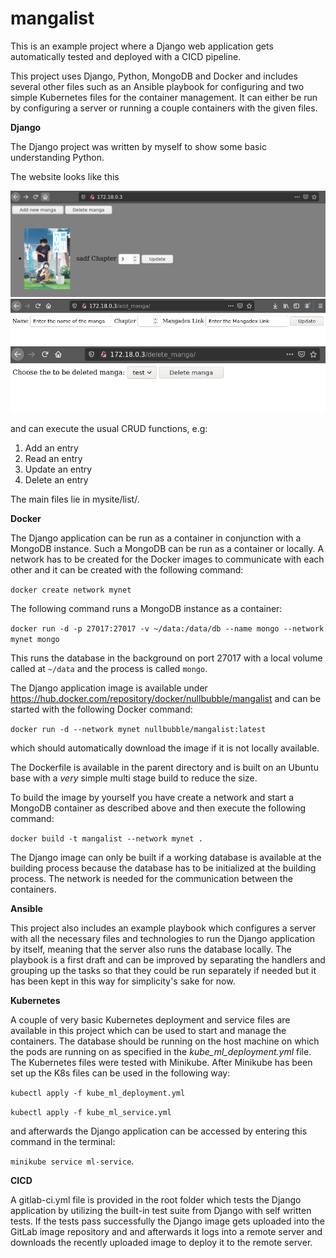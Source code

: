 # mangalist

This is an example project where a Django web application gets automatically tested and deployed with a CICD pipeline.  

This project uses Django, Python, MongoDB and Docker and includes several other files such as an Ansible playbook for configuring and two simple Kubernetes files for the container management.
It can either be run by configuring a server or running a couple containers with the given files.

**Django**

The Django project was written by myself to show some basic understanding Python. 

The website looks like this 

![](Pictures/Home.png)
![](Pictures/Add.png)
![](Pictures/Delete.png)

and can execute the usual CRUD functions, e.g:

1. Add an entry
2. Read an entry
3. Update an entry
4. Delete an entry

The main files lie in mysite/list/.

**Docker**

The Django application can be run as a container in conjunction with a MongoDB instance. Such a MongoDB can be run as a container or locally. A network has to be created for the Docker images to communicate with each other and it can be created with the following command: 

`docker create network mynet`

The following command runs a MongoDB instance as a container:

`docker run -d -p 27017:27017 -v ~/data:/data/db --name mongo --network mynet mongo`

This runs the database in the background on port 27017 with a local volume called at `~/data` and the process is called `mongo`. 

The Django application image is available under https://hub.docker.com/repository/docker/nullbubble/mangalist and can be started with the following Docker command:

`docker run -d --network mynet nullbubble/mangalist:latest` 

which should automatically download the image if it is not locally available.

The Dockerfile is available in the parent directory and is built on an Ubuntu base with a _very_ simple multi stage build to reduce the size. 

To build the image by yourself you have create a network and start a MongoDB container as described above and then execute the following command:

`docker build -t mangalist --network mynet .`

The Django image can only be built if a working database is available at the building process because the database has to be initialized at the building process. The network is needed for the communication between the containers.

**Ansible**

This project also includes an example playbook which configures a server with all the necessary files and technologies to run the Django application by itself, meaning that the server also runs the database locally. The playbook is a first draft and can be improved by separating the handlers and grouping up the tasks so that they could be run separately if needed but it has been kept in this way for simplicity's sake for now.

**Kubernetes**

A couple of very basic Kubernetes deployment and service files are available in this project which can be used to start and manage the containers. The database should be running on the host machine on which the pods are running on as specified in the *kube_ml_deployment.yml* file. 
The Kubernetes files were tested with Minikube. After Minikube has been set up the K8s files can be used in the following way:

`kubectl apply -f kube_ml_deployment.yml`

`kubectl apply -f kube_ml_service.yml`

and afterwards the Django application can be accessed by entering this command in the terminal:

`minikube service ml-service`.


**CICD**

A gitlab-ci.yml file is provided in the root folder which tests the Django application by utilizing the built-in test suite from Django with self written tests. If the tests pass successfully the Django image gets uploaded into the GitLab image repository and and afterwards it logs into a remote server and downloads the recently uploaded image to deploy it to the remote server.
